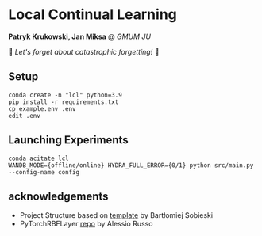 # Local Continual Learning
**Patryk Krukowski, Jan Miksa** @ *GMUM JU*

🚀 *Let's forget about catastrophic forgetting!* 🚀

## Setup
```
conda create -n "lcl" python=3.9
pip install -r requirements.txt
cp example.env .env
edit .env
```

## Launching Experiments
```
conda acitate lcl
WANDB_MODE={offline/online} HYDRA_FULL_ERROR={0/1} python src/main.py --config-name config 
```

## acknowledgements
- Project Structure based on [template](https://github.com/sobieskibj/templates/tree/master) by Bartłomiej Sobieski
- PyTorchRBFLayer [repo](https://github.com/rssalessio/PytorchRBFLayer) by Alessio Russo